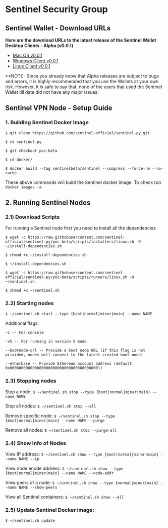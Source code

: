 # Sentinel Security Group

## Sentinel Wallet - Download URLs

**Here are the download URLs to the latest release of the Sentinel Wallet Desktop Clients - Alpha (v0.0.1)**
- [  Mac OS v0.0.1 ](https://storage.googleapis.com/sentinel-packages/Sentinel-Wallet_alpha-0.0.1.dmg)
- [  Windows Client v0.0.1 ](https://storage.googleapis.com/sentinel-packages/Sentinel-Wallet_alpha-0.0.1_Installer.exe)
- [  Linux Client v0.0.1 ](https://storage.googleapis.com/sentinel-packages/Sentinel-Wallet_alpha-0.0.1_amd64.deb)

**NOTE : Since you already know that Alpha releases are subject to bugs and errors, it is highly recommended that you use the Wallets at your own risk. However, it is safe to say that, none of the users that used the Sentinel Wallet till date did not have any major issues.

## Sentinel VPN Node - Setup Guide

### 1. Building Sentinel Docker Image

`$ git clone https://github.com/sentinel-official/sentinel-py.git`

`$ cd sentinel-py`

`$ git checkout poc-beta`

`$ cd docker/`

`$ docker build --tag sentinelbeta/sentinel --compress --force-rm --no-cache .`

These above commands will build the Sentinel docker image. To check run `docker images -a`

## 2. Running Sentinel Nodes

### 2.1) Download Scripts

For running a Sentinel node first you need to install all the dependencies

`$ wget -c https://raw.githubusercontent.com/sentinel-official/sentinel-py/poc-beta/scripts/installers/linux.sh -O ~/install-dependencies.sh`

`$ chmod +x ~/install-dependencies.sh`

`$ ~/install-dependencies.sh`

`$ wget -c https://raw.githubusercontent.com/sentinel-official/sentinel-py/poc-beta/scripts/runners/linux.sh -O ~/sentinel.sh`

`$ chmod +x ~/sentinel.sh`

### 2.2) Starting nodes

`$ ~/sentinel.sh start --type {boot|normal|miner|main} --name NAME`

Additional flags:

`-c -- For console`

`-v5 -- For running in version 5 mode`

`--bootnode-url -- Provide a boot node URL (If this flag is not privided, nodes will connect to the latest created boot node)`

`--etherbase -- Provide Ethereum account address (default: 0x0000000000000000000000000000000000000001)`

### 2.3) Stopping nodes

Stop a node: `$ ~/sentinel.sh stop --type {boot|normal|miner|main} --name NAME`

Stop all nodes: `$ ~/sentinel.sh stop --all`

Remove specific node: `$ ~/sentinel.sh stop --type {boot|normal|miner|main} --name NAME --purge`

Remove all nodes: `$ ~/sentinel.sh stop --purge-all`

### 2.4) Show Info of Nodes

View IP address: `$ ~/sentinel.sh show --type {boot|normal|miner|main} --name NAME --ip`

View node enode address: `$ ~/sentinel.sh show --type {boot|normal|miner|main} --name NAME --node-addr`

View peers of a node: `$ ~/sentinel.sh show --type {normal|miner|main} --name NAME --show-peers`

View all Sentinel containers: `$ ~/sentinel.sh show --all`

### 2.5) Update Sentinel Docker image:

`$ ~/sentinel.sh update`
